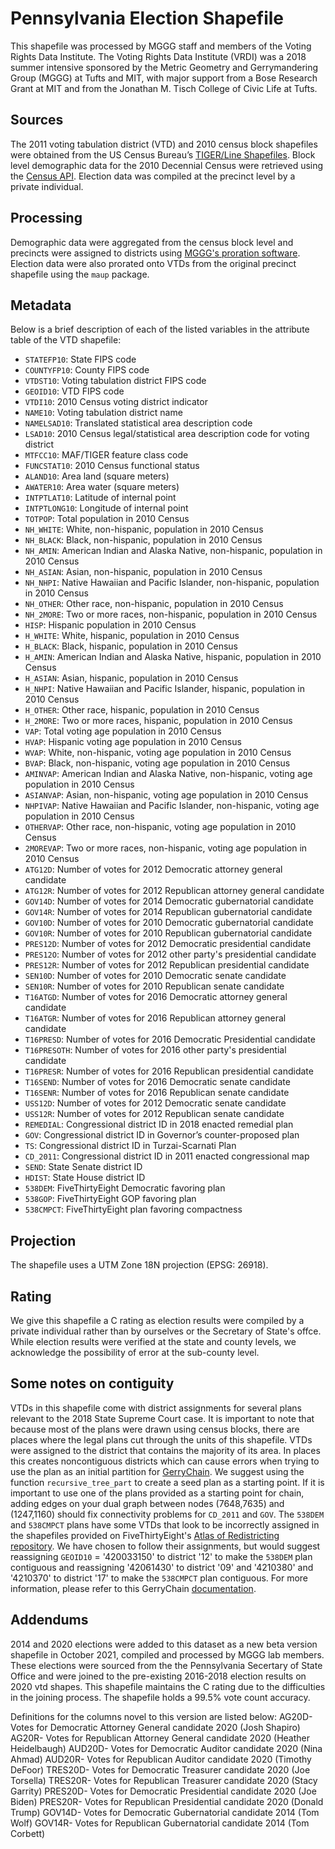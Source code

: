 # Pennsylvania Election Shapefile
This shapefile was processed by MGGG staff and members of the Voting Rights Data Institute. 
The Voting Rights Data Institute (VRDI) was a 2018 summer intensive sponsored by the Metric 
Geometry and Gerrymandering Group (MGGG) at Tufts and MIT, with major support from a Bose 
Research Grant at MIT and from the Jonathan M. Tisch College of Civic Life at Tufts.

## Sources
The 2011 voting tabulation district (VTD) and 2010 census block shapefiles were obtained from the US Census Bureau’s [TIGER/Line Shapefiles](https://www.census.gov/geographies/mapping-files/time-series/geo/tiger-line-file.html). Block level demographic data for the 2010 Decennial Census were retrieved using the [Census API](https://api.census.gov/data/2010/dec/sf1). Election data was compiled at the precinct level by a private individual. 

## Processing
Demographic data were aggregated from the census block level and precincts were assigned to districts using [MGGG's proration software](https://github.com/mggg/maup). Election data were also prorated onto VTDs from the original precinct shapefile using the `maup` package.

## Metadata
Below is a brief description of each of the listed variables in the attribute table of the VTD shapefile:
- `STATEFP10`: State FIPS code
- `COUNTYFP10`: County FIPS code
- `VTDST10`: Voting tabulation district FIPS code
- `GEOID10`: VTD FIPS code
- `VTDI10`: 2010 Census voting district indicator
- `NAME10`: Voting tabulation district name
- `NAMELSAD10`: Translated statistical area description code
- `LSAD10`: 2010 Census legal/statistical area description code for voting district 
- `MTFCC10`: MAF/TIGER feature class code
- `FUNCSTAT10`: 2010 Census functional status
- `ALAND10`: Area land (square meters)
- `AWATER10`: Area water (square meters)
- `INTPTLAT10`: Latitude of internal point
- `INTPTLONG10`: Longitude of internal point
- `TOTPOP`: Total population in 2010 Census
- `NH_WHITE`: White, non-hispanic, population in 2010 Census
- `NH_BLACK`: Black, non-hispanic, population in 2010 Census
- `NH_AMIN`: American Indian and Alaska Native, non-hispanic, population in 2010 Census
- `NH_ASIAN`: Asian, non-hispanic, population in 2010 Census
- `NH_NHPI`: Native Hawaiian and Pacific Islander, non-hispanic, population in 2010 Census
- `NH_OTHER`: Other race, non-hispanic, population in 2010 Census
- `NH_2MORE`: Two or more races, non-hispanic, population in 2010 Census
- `HISP`: Hispanic population in 2010 Census
- `H_WHITE`: White, hispanic, population in 2010 Census
- `H_BLACK`: Black, hispanic, population in 2010 Census
- `H_AMIN`: American Indian and Alaska Native, hispanic, population in 2010 Census
- `H_ASIAN`: Asian, hispanic, population in 2010 Census
- `H_NHPI`: Native Hawaiian and Pacific Islander, hispanic, population in 2010 Census
- `H_OTHER`: Other race, hispanic, population in 2010 Census
- `H_2MORE`: Two or more races, hispanic, population in 2010 Census
- `VAP`: Total voting age population in 2010 Census
- `HVAP`: Hispanic voting age population in 2010 Census
- `WVAP`: White, non-hispanic, voting age population in 2010 Census
- `BVAP`: Black, non-hispanic, voting age population in 2010 Census
- `AMINVAP`: American Indian and Alaska Native, non-hispanic, voting age population in 2010 Census
- `ASIANVAP`: Asian, non-hispanic, voting age population in 2010 Census
- `NHPIVAP`: Native Hawaiian and Pacific Islander, non-hispanic, voting age population in 2010 Census
- `OTHERVAP`: Other race, non-hispanic, voting age population in 2010 Census
- `2MOREVAP`: Two or more races, non-hispanic, voting age population in 2010 Census
- `ATG12D`: Number of votes for 2012 Democratic attorney general candidate
- `ATG12R`: Number of votes for 2012 Republican attorney general candidate
- `GOV14D`: Number of votes for 2014 Democratic gubernatorial candidate
- `GOV14R`: Number of votes for 2014 Republican gubernatorial candidate
- `GOV10D`: Number of votes for 2010 Democratic gubernatorial candidate
- `GOV10R`: Number of votes for 2010 Republican gubernatorial candidate
- `PRES12D`: Number of votes for 2012 Democratic presidential candidate
- `PRES12O`: Number of votes for 2012 other party's presidential candidate
- `PRES12R`: Number of votes for 2012 Republican presidential candidate
- `SEN10D`: Number of votes for 2010 Democratic senate candidate
- `SEN10R`: Number of votes for 2010 Republican senate candidate
- `T16ATGD`: Number of votes for 2016 Democratic attorney general candidate
- `T16ATGR`: Number of votes for 2016 Republican attorney general candidate
- `T16PRESD`: Number of votes for 2016 Democratic Presidential candidate
- `T16PRESOTH`: Number of votes for 2016 other party's presidential candidate
- `T16PRESR`: Number of votes for 2016 Republican presidential candidate
- `T16SEND`: Number of votes for 2016 Democratic senate candidate
- `T16SENR`: Number of votes for 2016 Republican senate candidate
- `USS12D`: Number of votes for 2012 Democratic senate candidate
- `USS12R`: Number of votes for 2012 Republican senate candidate
- `REMEDIAL`: Congressional district ID in 2018 enacted remedial plan
- `GOV`: Congressional district ID in Governor’s counter-proposed plan
- `TS`: Congressional district ID in Turzai-Scarnati Plan
- `CD_2011`: Congressional district ID in 2011 enacted congressional map
- `SEND`: State Senate district ID
- `HDIST`: State House district ID
- `538DEM`: FiveThirtyEight Democratic favoring plan
- `538GOP`: FiveThirtyEight GOP favoring plan
- `538CMPCT`: FiveThirtyEight plan favoring compactness

## Projection
The shapefile uses a UTM Zone 18N projection (EPSG: 26918).

## Rating
We give this shapefile a C rating as election results were compiled by a private individual rather than by ourselves or the Secretary of State's offce. While election results were verified at the state and county levels, we acknowledge the possibility of error at the sub-county level.

## Some notes on contiguity
VTDs in this shapefile come with district assignments for several plans relevant to the 2018 State Supreme Court case. It is important to note that because most of the plans were drawn using census blocks, there are places where the legal plans cut through the units of this shapefile. VTDs were assigned to the district that contains the majority of its area. In places this creates noncontiguous districts which can cause errors when trying to use the plan as an initial partition for [GerryChain](https://github.com/mggg/GerryChain). We suggest using the function `recursive_tree_part` to create a seed plan as a starting point. If it is important to use one of the plans provided as a starting point for chain, adding edges on your dual graph between nodes (7648,7635) and (1247,1160) should fix connectivity problems for `CD_2011` and `GOV`. The `538DEM` and `538CMPCT` plans have some VTDs that look to be incorrectly assigned in the shapefiles provided on FiveThirtyEight's [Atlas of Redistricting repository](https://github.com/fivethirtyeight/redistricting-atlas-data). We have chosen to follow their assignments, but would suggest reassigning `GEOID10` = '420033150' to district '12' to make the `538DEM` plan contiguous and reassigning '42061430' to district '09' and '4210380' and '4210370' to district '17' to make the `538CMPCT` plan contiguous. For more information, please refer to this GerryChain [documentation](https://gerrychain.readthedocs.io/en/latest/user/islands.html#discontiguous-plans).

## Addendums
2014 and 2020 elections were added to this dataset as a new beta version shapefile in October 2021, compiled and processed by MGGG lab members. These elections were sourced from the the Pennsylvania Secertary of State Office and were joined to the pre-existing 2016-2018 election results on 2020 vtd shapes. This shapefile maintains the C rating due to the difficulties in the joining process. The shapefile holds a 99.5% vote count accuracy. 

Definitions for the columns novel to this version are listed below: 
AG20D- Votes for Democratic Attorney General candidate 2020 (Josh Shapiro)
AG20R- Votes for Republican Attorney General candidate 2020 (Heather Heidelbaugh)
AUD20D- Votes for Democratic Auditor candidate 2020 (Nina Ahmad)
AUD20R- Votes for Republican Auditor candidate 2020 (Timothy DeFoor)
TRES20D- Votes for Democratic Treasurer candidate 2020 (Joe Torsella)
TRES20R- Votes for Republican Treasurer candidate 2020 (Stacy Garrity)
PRES20D- Votes for Democratic Presidential candidate 2020 (Joe Biden)
PRES20R- Votes for Republican Presidential candidate 2020 (Donald Trump)
GOV14D- Votes for Democratic Gubernatorial candidate 2014 (Tom Wolf)
GOV14R- Votes for Republican Gubernatorial candidate 2014 (Tom Corbett)
